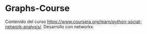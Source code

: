 # Graphs-Course

Contenido del curso https://www.coursera.org/learn/python-social-network-analysis/. Desarrollo con networkx.
